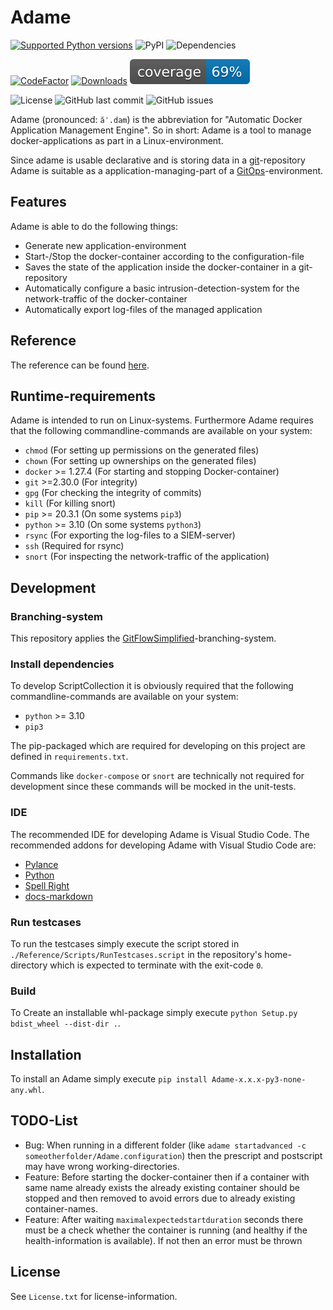 # Adame

[![Supported Python versions](https://img.shields.io/pypi/pyversions/Adame.svg)](https://pypi.org/project/v/)
![PyPI](https://img.shields.io/pypi/v/Adame)
![Dependencies](https://img.shields.io/librariesio/github/anionDev/Adame)

[![CodeFactor](https://www.codefactor.io/repository/github/aniondev/Adame/badge/main)](https://www.codefactor.io/repository/github/aniondev/Adame/overview/main)
[![Downloads](https://pepy.tech/badge/adame)](https://pepy.tech/project/adame)
![Coverage](./Adame/Other/Resources/TestCoverageBadges/badge_shieldsio_linecoverage_blue.svg)

![License](https://img.shields.io/badge/license-No_license_available-blue)
![GitHub last commit](https://img.shields.io/github/last-commit/anionDev/Adame)
![GitHub issues](https://img.shields.io/github/issues-raw/anionDev/Adame)

Adame (pronounced: `ăˈ.dam`) is the abbreviation for "Automatic Docker Application Management Engine". So in short: Adame is a tool to manage docker-applications as part in a Linux-environment.

Since adame is usable declarative and is storing data in a [git](https://git-scm.com)-repository Adame is suitable as a application-managing-part of a [GitOps](https://www.weave.works/technologies/gitops)-environment.

## Features

Adame is able to do the following things:

- Generate new application-environment
- Start-/Stop the docker-container according to the configuration-file
- Saves the state of the application inside the docker-container in a git-repository
- Automatically configure a basic intrusion-detection-system for the network-traffic of the docker-container
- Automatically export log-files of the managed application

## Reference

The reference can be found [here](./Adame/Other/Reference/ReferenceContent/index.md).

## Runtime-requirements

Adame is intended to run on Linux-systems.
Furthermore Adame requires that the following commandline-commands are available on your system:

- `chmod` (For setting up permissions on the generated files)
- `chown` (For setting up ownerships on the generated files)
- `docker` >= 1.27.4 (For starting and stopping Docker-container)
- `git` >=2.30.0 (For integrity)
- `gpg` (For checking the integrity of commits)
- `kill` (For killing snort)
- `pip` >= 20.3.1 (On some systems `pip3`)
- `python` >= 3.10 (On some systems `python3`)
- `rsync` (For exporting the log-files to a SIEM-server)
- `ssh` (Required for rsync)
- `snort` (For inspecting the network-traffic of the application)

## Development

### Branching-system

This repository applies the [GitFlowSimplified](https://projects.aniondev.de/Common/Templates/ProjectTemplates/-/blob/main/Templates/Conventions/BranchingSystem/GitFlowSimplified.md)-branching-system.

### Install dependencies

To develop ScriptCollection it is obviously required that the following commandline-commands are available on your system:

- `python` >= 3.10
- `pip3`

The pip-packaged which are required for developing on this project are defined in `requirements.txt`.

Commands like `docker-compose` or `snort` are technically not required for development since these commands will be mocked in the unit-tests.

### IDE

The recommended IDE for developing Adame is Visual Studio Code.
The recommended addons for developing Adame with Visual Studio Code are:

- [Pylance](https://marketplace.visualstudio.com/items?itemName=ms-python.vscode-pylance)
- [Python](https://marketplace.visualstudio.com/items?itemName=ms-python.python)
- [Spell Right](https://marketplace.visualstudio.com/items?itemName=ban.spellright)
- [docs-markdown](https://marketplace.visualstudio.com/items?itemName=docsmsft.docs-markdown)

### Run testcases

To run the testcases simply execute the script stored in `./Reference/Scripts/RunTestcases.script` in the repository's home-directory which is expected to terminate with the exit-code `0`.

### Build

To Create an installable whl-package simply execute `python Setup.py bdist_wheel --dist-dir .`.

## Installation

To install an Adame simply execute `pip install Adame-x.x.x-py3-none-any.whl`.

## TODO-List

- Bug: When running in a different folder (like `adame startadvanced -c someotherfolder/Adame.configuration`) then the prescript and postscript may have wrong working-directories.
- Feature: Before starting the docker-container then if a container with same name already exists the already existing container should be stopped and then removed to avoid errors due to already existing container-names.
- Feature: After waiting `maximalexpectedstartduration` seconds there must be a check whether the container is running (and healthy if the health-information is available). If not then an error must be thrown

## License

See `License.txt` for license-information.
